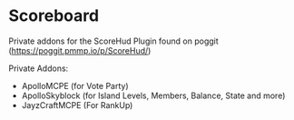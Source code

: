 # Scoreboard

Private addons for the ScoreHud Plugin found on poggit (https://poggit.pmmp.io/p/ScoreHud/)

Private Addons:

- ApolloMCPE (for Vote Party)
- ApolloSkyblock (for Island Levels, Members, Balance, State and more)
- JayzCraftMCPE (For RankUp)
